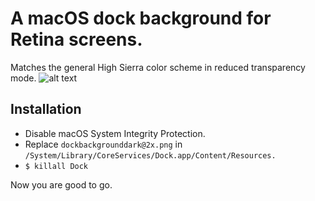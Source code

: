 # A macOS dock background for Retina screens.
Matches the general High Sierra color scheme in reduced transparency mode.
![alt text](https://raw.githubusercontent.com/vasilysinitsin/IveLox/master/Preview.png)
## Installation
- Disable macOS System Integrity Protection.
- Replace `dockbackgrounddark@2x.png` in `/System/Library/CoreServices/Dock.app/Content/Resources.`
- `$ killall Dock`

Now you are good to go.
